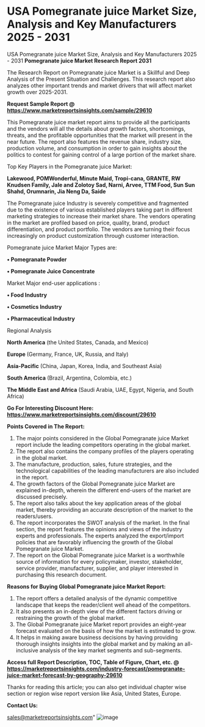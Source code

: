 # USA Pomegranate juice Market Size, Analysis and Key Manufacturers 2025 - 2031
USA Pomegranate juice Market Size, Analysis and Key Manufacturers 2025 - 2031
<strong>Pomegranate juice Market Research Report 2031</strong>

The Research Report on Pomegranate juice Market is a Skillful and Deep Analysis of the Present Situation and Challenges. This research report also analyzes other important trends and market drivers that will affect market growth over 2025-2031.

<strong>Request Sample Report @ <a href=https://www.marketreportsinsights.com/sample/29610>https://www.marketreportsinsights.com/sample/29610</a></strong>

This Pomegranate juice market report aims to provide all the participants and the vendors will all the details about growth factors, shortcomings, threats, and the profitable opportunities that the market will present in the near future. The report also features the revenue share, industry size, production volume, and consumption in order to gain insights about the politics to contest for gaining control of a large portion of the market share.

Top Key Players in the Pomegranate juice Market:

<strong>Lakewood, POMWonderful, Minute Maid, Tropi-cana, GRANTE, RW Knudsen Family, Jale and Zolotoy Sad, Narni, Arvee, TTM Food, Sun Sun Shahd, Orumnarin, Jia Neng Da, Saide</strong>

The Pomegranate juice Industry is severely competitive and fragmented due to the existence of various established players taking part in different marketing strategies to increase their market share. The vendors operating in the market are profiled based on price, quality, brand, product differentiation, and product portfolio. The vendors are turning their focus increasingly on product customization through customer interaction.

Pomegranate juice Market Major Types are:

<strong>• Pomegranate Powder

• Pomegranate Juice Concentrate</strong>

Market Major end-user applications :

<strong>• Food Industry

• Cosmetics Industry

• Pharmaceutical Industry</strong>

Regional Analysis

</u><strong><b>North America</b></strong> (the United States, Canada, and Mexico)

<strong><b>Europe </b></strong>(Germany, France, UK, Russia, and Italy)

<strong><b>Asia-Pacific</b></strong> (China, Japan, Korea, India, and Southeast Asia)

<strong><b>South America</b></strong> (Brazil, Argentina, Colombia, etc.)

<strong><b>The Middle East and Africa</b></strong> (Saudi Arabia, UAE, Egypt, Nigeria, and South Africa)

<strong>Go For Interesting Discount Here: <a href=https://www.marketreportsinsights.com/discount/29610>https://www.marketreportsinsights.com/discount/29610</a></strong>

<strong>Points Covered in The Report:</strong>
<ol>
  <li>The major points considered in the Global Pomegranate juice Market report include the leading competitors operating in the global market.</li>
  <li>The report also contains the company profiles of the players operating in the global market.</li>
  <li>The manufacture, production, sales, future strategies, and the technological capabilities of the leading manufacturers are also included in the report.</li>
  <li>The growth factors of the Global Pomegranate juice Market are explained in-depth, wherein the different end-users of the market are discussed precisely.</li>
  <li>The report also talks about the key application areas of the global market, thereby providing an accurate description of the market to the readers/users.</li>
  <li>The report incorporates the SWOT analysis of the market. In the final section, the report features the opinions and views of the industry experts and professionals. The experts analyzed the export/import policies that are favorably influencing the growth of the Global Pomegranate juice Market.</li>
  <li>The report on the Global Pomegranate juice Market is a worthwhile source of information for every policymaker, investor, stakeholder, service provider, manufacturer, supplier, and player interested in purchasing this research document.</li>
</ol>
<strong>Reasons for Buying Global Pomegranate juice Market Report:</strong>

<ol>
  <li>The report offers a detailed analysis of the dynamic competitive landscape that keeps the reader/client well ahead of the competitors.</li>
  <li>It also presents an in-depth view of the different factors driving or restraining the growth of the global market.</li>
  <li>The Global Pomegranate juice Market report provides an eight-year forecast evaluated on the basis of how the market is estimated to grow.</li>
  <li>It helps in making aware business decisions by having providing thorough insights insights into the global market and by making an all-inclusive analysis of the key market segments and sub-segments.</li>
</ol>
<strong>Access full Report Description, TOC, Table of Figure, Chart, etc. @ <a href=https://marketreportsinsights.com/industry-forecast/pomegranate-juice-market-forecast-by-geography-29610>https://marketreportsinsights.com/industry-forecast/pomegranate-juice-market-forecast-by-geography-29610</a></strong>


Thanks for reading this article; you can also get individual chapter wise section or region wise report version like Asia, United States, Europe.

<strong>Contact Us:</strong>

sales@marketreportsinsights.com"
![image](https://github.com/user-attachments/assets/53e04558-2574-4980-a587-f62982ad597c)
